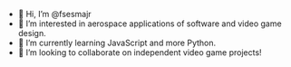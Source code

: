 - 👋 Hi, I’m @fsesmajr
- 👀 I’m interested in aerospace applications of software and video game design.
- 🌱 I’m currently learning JavaScript and more Python.
- 💞️ I’m looking to collaborate on independent video game projects!

<!---
- 📫 How to reach me: You can email me at [fsesmajr@gmail.com].
fsesmajr/fsesmajr is a ✨ special ✨ repository because its `README.md` (this file) appears on your GitHub profile.
You can click the Preview link to take a look at your changes.
--->
